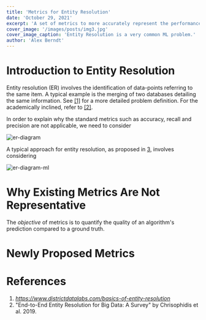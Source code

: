 ```yaml
---
title: 'Metrics for Entity Resolution'
date: 'October 29, 2021'
excerpt: 'A set of metrics to more accurately represent the performance of entity resolution algorithms.'
cover_image: '/images/posts/img3.jpg'
cover_image_caption: 'Entity Resolution is a very common ML problem.'
author: 'Alex Berndt'
---
```


# Introduction to Entity Resolution

Entity resolution (ER) involves the identification of data-points referring to
  the same item.
A typical example is the merging of two databases detailing the same
  information.
See [[1]](https://www.districtdatalabs.com/basics-of-entity-resolution) 
  for a more detailed problem definition.
For the academically inclined, refer to [[2]](https://arxiv.org/abs/1905.06397).

In order to explain why the standard metrics such as accuracy, recall and precision
  are not applicable, we need to consider 

![er-diagram](/images/posts/entity_resolution/er_diagram.png)

A typical approach for entity resolution, as proposed in
  [3](), involves considering 

![er-diagram-ml](/images/posts/entity_resolution/er_diagram_ml_inside.png)

# Why Existing Metrics Are Not Representative

The _objective_ of metrics is to quantify the quality
  of an algorithm's prediction compared to a ground truth.




# Newly Proposed Metrics



# References

1. _https://www.districtdatalabs.com/basics-of-entity-resolution_
2. "End-to-End Entity Resolution for Big Data: A Survey" by Chrisophidis et al. 2019.